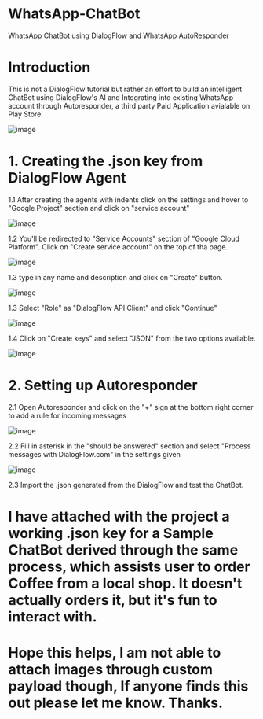 # WhatsApp-ChatBot
WhatsApp ChatBot using DialogFlow and WhatsApp AutoResponder

# Introduction
This is not a DialogFlow tutorial but rather an effort to build an intelligent ChatBot using DialogFlow's AI and Integrating into existing WhatsApp account through Autoresponder, a third party Paid Application avialable on Play Store.

![image](https://github.com/glasscannon21/WhatsApp-ChatBot/blob/master/images/6.jpg)

# 1. Creating the .json key from DialogFlow Agent

1.1 After creating the agents with indents click on the settings and hover to "Google Project" section and click on "service account"

![image](https://github.com/glasscannon21/WhatsApp-ChatBot/blob/master/images/1.png)

1.2 You'll be redirected to "Service Accounts" section of "Google Cloud Platform". Click on "Create service account" on the top of tha page.

![image](https://github.com/glasscannon21/WhatsApp-ChatBot/blob/master/images/2.png)

1.3 type in any name and description and click on "Create" button.

![image](https://github.com/glasscannon21/WhatsApp-ChatBot/blob/master/images/3.png)

1.3 Select "Role" as "DialogFlow API Client" and click "Continue"

![image](https://github.com/glasscannon21/WhatsApp-ChatBot/blob/master/images/4.png)

1.4 Click on "Create keys" and select "JSON" from the two options available. 

![image](https://github.com/glasscannon21/WhatsApp-ChatBot/blob/master/images/5.png)

# 2. Setting up Autoresponder

2.1 Open Autoresponder and click on the "+" sign at the bottom right corner to add a rule for incoming messages

![image](https://github.com/glasscannon21/WhatsApp-ChatBot/blob/master/images/7.jpg)

2.2 Fill in asterisk in the "should be answered" section and select "Process messages with DialogFlow.com" in the settings given

![image](https://github.com/glasscannon21/WhatsApp-ChatBot/blob/master/images/8.jpg)

2.3 Import the .json generated from the DialogFlow and test the ChatBot.

# I have attached with the project a working .json key for a Sample ChatBot derived through the same process, which assists user to order Coffee from a local shop. It doesn't actually orders it, but it's fun to interact with. 

# Hope this helps, I am not able to attach images through custom payload though, If anyone finds this out please let me know. Thanks. 
